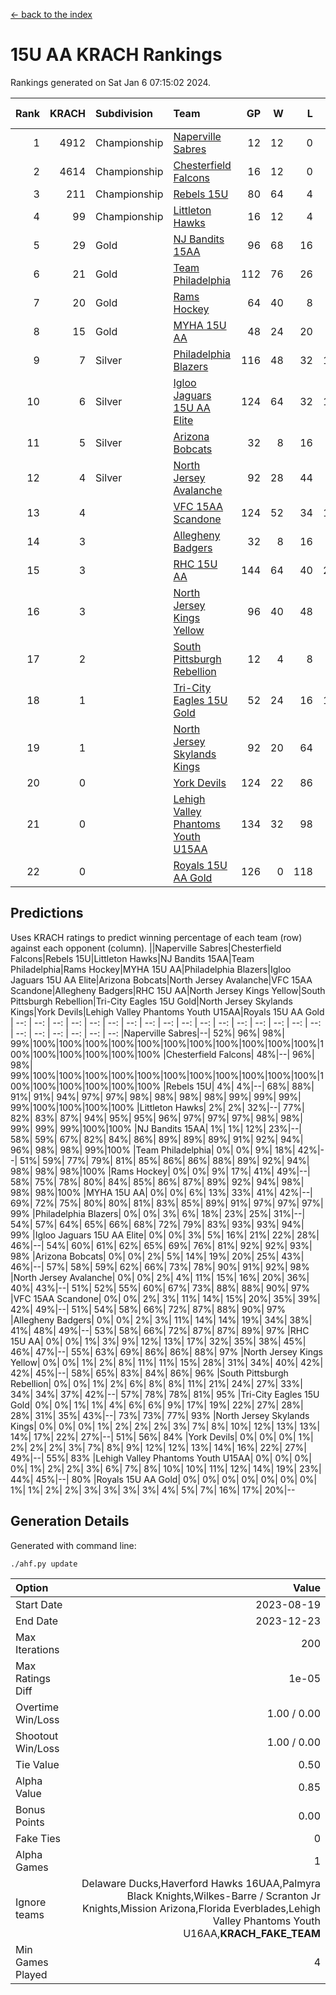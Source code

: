 [<- back to the index](readme.md)
# 15U AA KRACH Rankings
Rankings generated on Sat Jan  6 07:15:02 2024.

Rank|KRACH|Subdivision|Team|GP|W|L|T|OTW|OTL|SoS|Exp Wins|Win Diff
---:|---:|:---|:---|---:|---:|---:|---:|---:|---:|---:|---:|---:
1|4912|Championship|[Naperville Sabres](https://gamesheetstats.com/seasons/3659/teams/143335/schedule)|12|12|0|0|0|0|71|12.8|-0.0
2|4614|Championship|[Chesterfield Falcons](https://gamesheetstats.com/seasons/3659/teams/143334/schedule)|16|12|0|0|4|0|56|16.8|-0.0
3|211|Championship|[Rebels 15U](https://gamesheetstats.com/seasons/3659/teams/140654/schedule)|80|64|4|8|0|4|485|68.8|-0.0
4|99|Championship|[Littleton Hawks](https://gamesheetstats.com/seasons/3659/teams/177078/schedule)|16|12|4|0|0|0|59|12.8|-0.0
5|29|Gold|[NJ Bandits 15AA](https://gamesheetstats.com/seasons/3659/teams/140648/schedule)|96|68|16|8|0|4|32|72.9|0.0
6|21|Gold|[Team Philadelphia](https://gamesheetstats.com/seasons/3659/teams/140657/schedule)|112|76|26|6|4|0|31|83.9|0.0
7|20|Gold|[Rams Hockey](https://gamesheetstats.com/seasons/3659/teams/140653/schedule)|64|40|8|0|8|8|290|48.9|0.0
8|15|Gold|[MYHA 15U AA](https://gamesheetstats.com/seasons/3659/teams/140647/schedule)|48|24|20|0|4|0|431|28.9|0.0
9|7|Silver|[Philadelphia Blazers](https://gamesheetstats.com/seasons/3659/teams/140652/schedule)|116|48|32|12|20|4|7|74.9|0.0
10|6|Silver|[Igloo Jaguars 15U AA Elite](https://gamesheetstats.com/seasons/3659/teams/140645/schedule)|124|64|32|12|8|8|6|78.9|0.0
11|5|Silver|[Arizona Bobcats](https://gamesheetstats.com/seasons/3659/teams/143338/schedule)|32|8|16|4|0|4|46|10.9|0.0
12|4|Silver|[North Jersey Avalanche](https://gamesheetstats.com/seasons/3659/teams/140649/schedule)|92|28|44|8|8|4|229|40.9|0.0
13|4||[VFC 15AA Scandone](https://gamesheetstats.com/seasons/3659/teams/140659/schedule)|124|52|34|14|8|16|160|67.9|0.0
14|3||[Allegheny Badgers](https://gamesheetstats.com/seasons/3659/teams/143336/schedule)|32|8|16|0|4|4|588|12.9|0.0
15|3||[RHC 15U AA](https://gamesheetstats.com/seasons/3659/teams/140655/schedule)|144|64|40|24|0|16|7|76.9|0.0
16|3||[North Jersey Kings Yellow](https://gamesheetstats.com/seasons/3659/teams/140650/schedule)|96|40|48|4|4|0|15|46.9|0.0
17|2||[South Pittsburgh Rebellion](https://gamesheetstats.com/seasons/3659/teams/144442/schedule)|12|4|8|0|0|0|67|4.9|0.0
18|1||[Tri-City Eagles 15U Gold](https://gamesheetstats.com/seasons/3659/teams/140658/schedule)|52|24|16|12|0|0|2|30.9|0.0
19|1||[North Jersey Skylands Kings](https://gamesheetstats.com/seasons/3659/teams/140651/schedule)|92|20|64|4|0|4|32|22.9|0.0
20|0||[York Devils](https://gamesheetstats.com/seasons/3659/teams/140660/schedule)|124|22|86|0|8|8|13|30.9|0.0
21|0||[Lehigh Valley Phantoms Youth U15AA](https://gamesheetstats.com/seasons/3659/teams/140646/schedule)|134|32|98|0|0|4|5|32.9|0.0
22|0||[Royals 15U AA Gold](https://gamesheetstats.com/seasons/3659/teams/140656/schedule)|126|0|118|0|8|0|6|8.9|0.0

## Predictions
Uses KRACH ratings to predict winning percentage of each team (row) against each opponent (column).
||Naperville Sabres|Chesterfield Falcons|Rebels 15U|Littleton Hawks|NJ Bandits 15AA|Team Philadelphia|Rams Hockey|MYHA 15U AA|Philadelphia Blazers|Igloo Jaguars 15U AA Elite|Arizona Bobcats|North Jersey Avalanche|VFC 15AA Scandone|Allegheny Badgers|RHC 15U AA|North Jersey Kings Yellow|South Pittsburgh Rebellion|Tri-City Eagles 15U Gold|North Jersey Skylands Kings|York Devils|Lehigh Valley Phantoms Youth U15AA|Royals 15U AA Gold
| --: | --: | --: | --: | --: | --: | --: | --: | --: | --: | --: | --: | --: | --: | --: | --: | --: | --: | --: | --: | --: | --: | --: 
|Naperville Sabres|--| 52%| 96%| 98%| 99%|100%|100%|100%|100%|100%|100%|100%|100%|100%|100%|100%|100%|100%|100%|100%|100%|100%
|Chesterfield Falcons| 48%|--| 96%| 98%| 99%|100%|100%|100%|100%|100%|100%|100%|100%|100%|100%|100%|100%|100%|100%|100%|100%|100%
|Rebels 15U|  4%|  4%|--| 68%| 88%| 91%| 91%| 94%| 97%| 97%| 98%| 98%| 98%| 98%| 99%| 99%| 99%| 99%|100%|100%|100%|100%
|Littleton Hawks|  2%|  2%| 32%|--| 77%| 82%| 83%| 87%| 94%| 95%| 95%| 96%| 97%| 97%| 97%| 98%| 98%| 99%| 99%| 99%|100%|100%
|NJ Bandits 15AA|  1%|  1%| 12%| 23%|--| 58%| 59%| 67%| 82%| 84%| 86%| 89%| 89%| 89%| 91%| 92%| 94%| 96%| 98%| 98%| 99%|100%
|Team Philadelphia|  0%|  0%|  9%| 18%| 42%|--| 51%| 59%| 77%| 79%| 81%| 85%| 86%| 86%| 88%| 89%| 92%| 94%| 98%| 98%| 98%|100%
|Rams Hockey|  0%|  0%|  9%| 17%| 41%| 49%|--| 58%| 75%| 78%| 80%| 84%| 85%| 86%| 87%| 89%| 92%| 94%| 98%| 98%| 98%|100%
|MYHA 15U AA|  0%|  0%|  6%| 13%| 33%| 41%| 42%|--| 69%| 72%| 75%| 80%| 80%| 81%| 83%| 85%| 89%| 91%| 97%| 97%| 97%| 99%
|Philadelphia Blazers|  0%|  0%|  3%|  6%| 18%| 23%| 25%| 31%|--| 54%| 57%| 64%| 65%| 66%| 68%| 72%| 79%| 83%| 93%| 93%| 94%| 99%
|Igloo Jaguars 15U AA Elite|  0%|  0%|  3%|  5%| 16%| 21%| 22%| 28%| 46%|--| 54%| 60%| 61%| 62%| 65%| 69%| 76%| 81%| 92%| 92%| 93%| 98%
|Arizona Bobcats|  0%|  0%|  2%|  5%| 14%| 19%| 20%| 25%| 43%| 46%|--| 57%| 58%| 59%| 62%| 66%| 73%| 78%| 90%| 91%| 92%| 98%
|North Jersey Avalanche|  0%|  0%|  2%|  4%| 11%| 15%| 16%| 20%| 36%| 40%| 43%|--| 51%| 52%| 55%| 60%| 67%| 73%| 88%| 88%| 90%| 97%
|VFC 15AA Scandone|  0%|  0%|  2%|  3%| 11%| 14%| 15%| 20%| 35%| 39%| 42%| 49%|--| 51%| 54%| 58%| 66%| 72%| 87%| 88%| 90%| 97%
|Allegheny Badgers|  0%|  0%|  2%|  3%| 11%| 14%| 14%| 19%| 34%| 38%| 41%| 48%| 49%|--| 53%| 58%| 66%| 72%| 87%| 87%| 89%| 97%
|RHC 15U AA|  0%|  0%|  1%|  3%|  9%| 12%| 13%| 17%| 32%| 35%| 38%| 45%| 46%| 47%|--| 55%| 63%| 69%| 86%| 86%| 88%| 97%
|North Jersey Kings Yellow|  0%|  0%|  1%|  2%|  8%| 11%| 11%| 15%| 28%| 31%| 34%| 40%| 42%| 42%| 45%|--| 58%| 65%| 83%| 84%| 86%| 96%
|South Pittsburgh Rebellion|  0%|  0%|  1%|  2%|  6%|  8%|  8%| 11%| 21%| 24%| 27%| 33%| 34%| 34%| 37%| 42%|--| 57%| 78%| 78%| 81%| 95%
|Tri-City Eagles 15U Gold|  0%|  0%|  1%|  1%|  4%|  6%|  6%|  9%| 17%| 19%| 22%| 27%| 28%| 28%| 31%| 35%| 43%|--| 73%| 73%| 77%| 93%
|North Jersey Skylands Kings|  0%|  0%|  0%|  1%|  2%|  2%|  2%|  3%|  7%|  8%| 10%| 12%| 13%| 13%| 14%| 17%| 22%| 27%|--| 51%| 56%| 84%
|York Devils|  0%|  0%|  0%|  1%|  2%|  2%|  2%|  3%|  7%|  8%|  9%| 12%| 12%| 13%| 14%| 16%| 22%| 27%| 49%|--| 55%| 83%
|Lehigh Valley Phantoms Youth U15AA|  0%|  0%|  0%|  0%|  1%|  2%|  2%|  3%|  6%|  7%|  8%| 10%| 10%| 11%| 12%| 14%| 19%| 23%| 44%| 45%|--| 80%
|Royals 15U AA Gold|  0%|  0%|  0%|  0%|  0%|  0%|  0%|  1%|  1%|  2%|  2%|  3%|  3%|  3%|  3%|  4%|  5%|  7%| 16%| 17%| 20%|--

## Generation Details

Generated with command line:
```
./ahf.py update
```

| Option | Value |
| :----- | ----: |
| Start Date | 2023-08-19 |
| End Date | 2023-12-23 |
| Max Iterations | 200 |
| Max Ratings Diff | 1e-05 |
| Overtime Win/Loss | 1.00 / 0.00 |
| Shootout Win/Loss | 1.00 / 0.00 |
| Tie Value | 0.50 |
| Alpha Value | 0.85 |
| Bonus Points | 0.00 |
| Fake Ties | 0 |
| Alpha Games | 1 |
| Ignore teams | Delaware Ducks,Haverford Hawks 16UAA,Palmyra Black Knights,Wilkes-Barre / Scranton Jr Knights,Mission Arizona,Florida Everblades,Lehigh Valley Phantoms Youth U16AA,__KRACH_FAKE_TEAM__ |
| Min Games Played | 4 |

